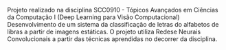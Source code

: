 Projeto realizado na disciplina SCC0910 - Tópicos Avançados em Ciências da Computação I (Deep Learning para Visão Computacional)
Desenvolvimento de um sistema da classificação de letras do alfabetos de libras a partir de imagens estáticas. O projeto utiliza Redese Neurais Convolucionais a partir das técnicas aprendidas no decorrer da disciplina.
